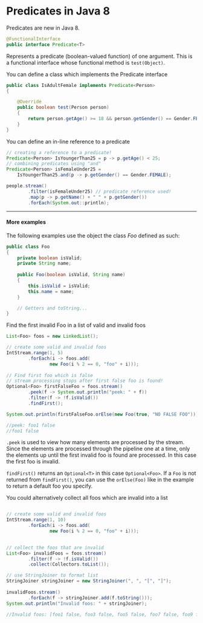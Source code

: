 # Predicates in Java 8

Predicates are new in Java 8. 

~~~java
@FunctionalInterface
public interface Predicate<T>
~~~

Represents a predicate (boolean-valued function) of one argument. This is a functional interface whose functional method is `test(Object)`.

You can define a class which implements the Predicate interface

~~~java
public class IsAdultFemale implements Predicate<Person>
{

    @Override
    public boolean test(Person person)
    {
        return person.getAge() >= 18 && person.getGender() == Gender.FEMALE;
    }
}
~~~

You can define an in-line reference to a predicate

~~~java
// creating a reference to a predicate!
Predicate<Person> IsYoungerThan25 = p -> p.getAge() < 25;
// combining predicates using "and"
Predicate<Person> isFemaleUnder25 = 
	IsYoungerThan25.and(p -> p.getGender() == Gender.FEMALE);

people.stream()
        .filter(isFemaleUnder25) // predicate reference used!
        .map(p -> p.getName() + " " + p.getGender())
        .forEach(System.out::println);
~~~

---

#### More examples

The following examples use the object the class _Foo_ defined as such:

~~~java
public class Foo
{
    private boolean isValid;
    private String name;
    
    public Foo(boolean isValid, String name)
    {
        this.isValid = isValid;
        this.name = name;
    }

    // Getters and toString...
}
~~~

Find the first invalid Foo in a list of valid and invalid foos

~~~java
List<Foo> foos = new LinkedList();

// create some valid and invalid foos
IntStream.range(1, 5)
        .forEach(i -> foos.add(
            	new Foo(i % 2 == 0, "foo" + i)));
    
// Find first foo which is false
// stream processing stops after first false foo is found!
Optional<Foo> firstFalseFoo = foos.stream()
        .peek(f -> System.out.println("peek: " + f)) 
        .filter(f -> !f.isValid())
        .findFirst();

System.out.println(firstFalseFoo.orElse(new Foo(true, "NO FALSE FOO")));

//peek: foo1 false
//foo1 false
~~~ 

`.peek` is used to view how many elements are processed by the stream. Since the elements are processed through the pipeline one at a time, only the elements up until the first invalid foo is found are processed. In this case the first foo is invalid. 

`findFirst()` returns an `Optional<T>` in this case `Optional<Foo>`. If a `Foo` is not returned from `findFirst()`, you can use the `orElse(Foo)` like in the example to return a default foo you specify. 

You could alternatively collect all foos which are invalid into a list

~~~java

// create some valid and invalid foos
IntStream.range(1, 10)
        .forEach(i -> foos.add(
        		new Foo(i % 2 == 0, "foo" + i)));
        

// collect the foos that are invalid
List<Foo> invalidFoos = foos.stream()
        .filter(f -> !f.isValid())
        .collect(Collectors.toList());

// use StringJoiner to format list                           
StringJoiner stringJoiner = new StringJoiner(", ", "[", "]");
    
invalidFoos.stream()
        .forEach(f -> stringJoiner.add(f.toString()));
System.out.println("Invalid foos: " + stringJoiner);

//Invalid foos: [foo1 false, foo3 false, foo5 false, foo7 false, foo9 false]
~~~